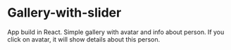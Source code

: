 # Gallery-with-slider

App build in React. Simple gallery with avatar and info about person. If you click on avatar, it will show details about this person.
